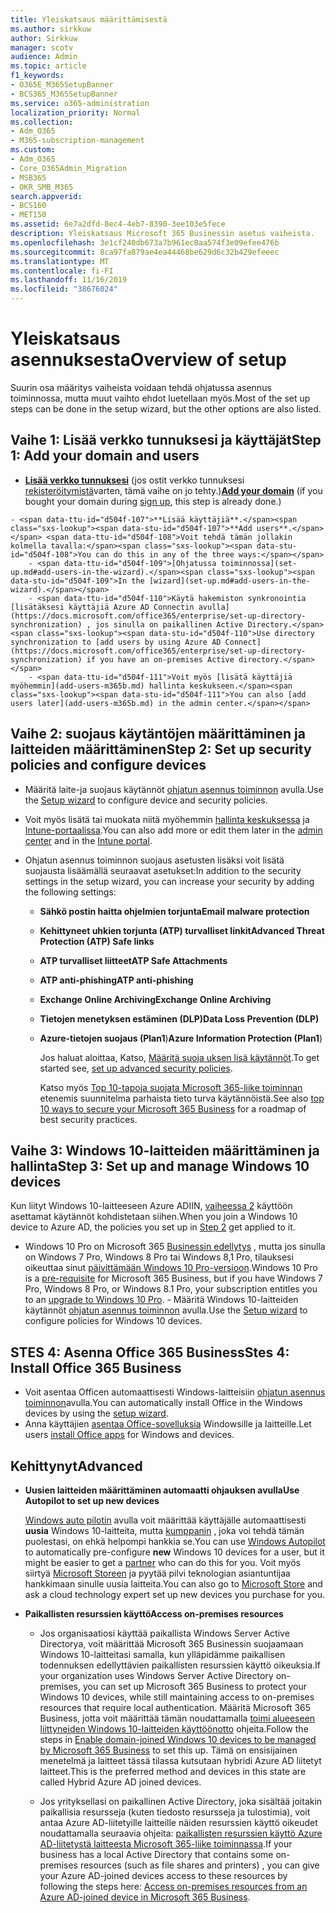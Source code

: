 ```yaml
---
title: Yleiskatsaus määrittämisestä
ms.author: sirkkuw
author: Sirkkuw
manager: scotv
audience: Admin
ms.topic: article
f1_keywords:
- O365E_M365SetupBanner
- BCS365_M365SetupBanner
ms.service: o365-administration
localization_priority: Normal
ms.collection:
- Adm_O365
- M365-subscription-management
ms.custom:
- Adm_O365
- Core_O365Admin_Migration
- MSB365
- OKR_SMB_M365
search.appverid:
- BCS160
- MET150
ms.assetid: 6e7a2dfd-8ec4-4eb7-8390-3ee103e5fece
description: Yleiskatsaus Microsoft 365 Businessin asetus vaiheista.
ms.openlocfilehash: 3e1cf240db673a7b961ec8aa574f3e09efee476b
ms.sourcegitcommit: 8ca97fa879ae4ea44468be629d6c32b429efeeec
ms.translationtype: MT
ms.contentlocale: fi-FI
ms.lasthandoff: 11/16/2019
ms.locfileid: "38676024"
---
```

# <a name="overview-of-setup"></a><span data-ttu-id="d504f-103">Yleiskatsaus asennuksesta</span><span class="sxs-lookup"><span data-stu-id="d504f-103">Overview of setup</span></span>

<span data-ttu-id="d504f-104">Suurin osa määritys vaiheista voidaan tehdä ohjatussa asennus toiminnossa, mutta muut vaihto ehdot luetellaan myös.</span><span class="sxs-lookup"><span data-stu-id="d504f-104">Most of the set up steps can be done in the setup wizard, but the other options are also listed.</span></span>


## <a name="step-1-add-your-domain-and-users"></a><span data-ttu-id="d504f-105">Vaihe 1: Lisää verkko tunnuksesi ja käyttäjät</span><span class="sxs-lookup"><span data-stu-id="d504f-105">Step 1: Add your domain and users</span></span>

   - <span data-ttu-id="d504f-106">**[Lisää verkko tunnuksesi](set-up.md#add-your-domain-to-personalize-sign-in)** (jos ostit verkko tunnuksesi [rekisteröitymistä](sign-up.md)varten, tämä vaihe on jo tehty.)</span><span class="sxs-lookup"><span data-stu-id="d504f-106">**[Add your domain](set-up.md#add-your-domain-to-personalize-sign-in)** (if you bought your domain during [sign up](sign-up.md), this step is already done.)</span></span>

    - <span data-ttu-id="d504f-107">**Lisää käyttäjiä**.</span><span class="sxs-lookup"><span data-stu-id="d504f-107">**Add users**.</span></span> <span data-ttu-id="d504f-108">Voit tehdä tämän jollakin kolmella tavalla:</span><span class="sxs-lookup"><span data-stu-id="d504f-108">You can do this in any of the three ways:</span></span>
        - <span data-ttu-id="d504f-109">[Ohjatussa toiminnossa](set-up.md#add-users-in-the-wizard).</span><span class="sxs-lookup"><span data-stu-id="d504f-109">In the [wizard](set-up.md#add-users-in-the-wizard).</span></span>
        - <span data-ttu-id="d504f-110">Käytä hakemiston synkronointia [lisätäksesi käyttäjiä Azure AD Connectin avulla](https://docs.microsoft.com/office365/enterprise/set-up-directory-synchronization) , jos sinulla on paikallinen Active Directory.</span><span class="sxs-lookup"><span data-stu-id="d504f-110">Use directory synchronization to [add users by using Azure AD Connect](https://docs.microsoft.com/office365/enterprise/set-up-directory-synchronization) if you have an on-premises Active directory.</span></span>
        - <span data-ttu-id="d504f-111">Voit myös [lisätä käyttäjiä myöhemmin](add-users-m365b.md) hallinta keskukseen.</span><span class="sxs-lookup"><span data-stu-id="d504f-111">You can also [add users later](add-users-m365b.md) in the admin center.</span></span>
## <a name="step-2-set-up-security-policies-and-configure-devices"></a><span data-ttu-id="d504f-112">Vaihe 2: suojaus käytäntöjen määrittäminen ja laitteiden määrittäminen</span><span class="sxs-lookup"><span data-stu-id="d504f-112">Step 2: Set up security policies and configure devices</span></span> 

  - <span data-ttu-id="d504f-113">Määritä laite-ja suojaus käytännöt [ohjatun asennus toiminnon](set-up.md#protect-data-and-devices) avulla.</span><span class="sxs-lookup"><span data-stu-id="d504f-113">Use the [Setup wizard](set-up.md#protect-data-and-devices) to configure device and security policies.</span></span> 
  - <span data-ttu-id="d504f-114">Voit myös lisätä tai muokata niitä myöhemmin [hallinta keskuksessa](view-policies-and-devices.md) ja [Intune-portaalissa](https://docs.microsoft.com/intune/tutorial-walkthrough-intune-portal).</span><span class="sxs-lookup"><span data-stu-id="d504f-114">You can also add more or edit them later in the [admin center](view-policies-and-devices.md) and in the [Intune portal](https://docs.microsoft.com/intune/tutorial-walkthrough-intune-portal).</span></span>
  - <span data-ttu-id="d504f-115">Ohjatun asennus toiminnon suojaus asetusten lisäksi voit lisätä suojausta lisäämällä seuraavat asetukset:</span><span class="sxs-lookup"><span data-stu-id="d504f-115">In addition to the security settings in the setup wizard, you can increase your security by adding the following settings:</span></span>

      - <span data-ttu-id="d504f-116">**Sähkö postin haitta ohjelmien torjunta**</span><span class="sxs-lookup"><span data-stu-id="d504f-116">**Email malware protection**</span></span>
      - <span data-ttu-id="d504f-117">**Kehittyneet uhkien torjunta (ATP) turvalliset linkit**</span><span class="sxs-lookup"><span data-stu-id="d504f-117">**Advanced Threat Protection (ATP) Safe links**</span></span>
      - <span data-ttu-id="d504f-118">**ATP turvalliset liitteet**</span><span class="sxs-lookup"><span data-stu-id="d504f-118">**ATP Safe Attachments**</span></span>
      - <span data-ttu-id="d504f-119">**ATP anti-phishing**</span><span class="sxs-lookup"><span data-stu-id="d504f-119">**ATP anti-phishing**</span></span>
      - <span data-ttu-id="d504f-120">**Exchange Online Archiving**</span><span class="sxs-lookup"><span data-stu-id="d504f-120">**Exchange Online Archiving**</span></span>
      - <span data-ttu-id="d504f-121">**Tietojen menetyksen estäminen (DLP)**</span><span class="sxs-lookup"><span data-stu-id="d504f-121">**Data Loss Prevention (DLP)**</span></span>
      - <span data-ttu-id="d504f-122">**Azure-tietojen suojaus (Plan1**)</span><span class="sxs-lookup"><span data-stu-id="d504f-122">**Azure Information Protection (Plan1**)</span></span>

          <span data-ttu-id="d504f-123">Jos haluat aloittaa, Katso, [Määritä suoja uksen lisä käytännöt](set-up-advanced-security.md).</span><span class="sxs-lookup"><span data-stu-id="d504f-123">To get started see, [set up advanced security policies](set-up-advanced-security.md).</span></span>

        <span data-ttu-id="d504f-124">Katso myös [Top 10-tapoja suojata Microsoft 365-liike toiminnan](https://docs.microsoft.com/office365/admin/security-and-compliance/secure-your-business-data) etenemis suunnitelma parhaista tieto turva käytännöistä.</span><span class="sxs-lookup"><span data-stu-id="d504f-124">See also [top 10 ways to secure your Microsoft 365 Business](https://docs.microsoft.com/office365/admin/security-and-compliance/secure-your-business-data) for a roadmap of best security practices.</span></span>

## <a name="step-3-set-up-and-manage-windows-10-devices"></a><span data-ttu-id="d504f-125">Vaihe 3: Windows 10-laitteiden määrittäminen ja hallinta</span><span class="sxs-lookup"><span data-stu-id="d504f-125">Step 3: Set up and manage Windows 10 devices</span></span>

   <span data-ttu-id="d504f-126">Kun liityt Windows 10-laitteeseen Azure ADIIN, [vaiheessa 2](#step-2-set-up-security-policies-and-configure-devices) käyttöön asettamat käytännöt kohdistetaan siihen.</span><span class="sxs-lookup"><span data-stu-id="d504f-126">When you join a Windows 10 device to Azure AD, the policies you set up in [Step 2](#step-2-set-up-security-policies-and-configure-devices) get applied to it.</span></span>

   - <span data-ttu-id="d504f-127">Windows 10 Pro on Microsoft 365 [Businessin edellytys](pre-requisites-for-data-protection.md) , mutta jos sinulla on Windows 7 Pro, Windows 8 Pro tai Windows 8,1 Pro, tilauksesi oikeuttaa sinut [päivittämään Windows 10 Pro-versioon](https://docs.microsoft.com/microsoft-365/business/upgrade-to-windows-pro-creators-update).</span><span class="sxs-lookup"><span data-stu-id="d504f-127">Windows 10 Pro is a [pre-requisite](pre-requisites-for-data-protection.md) for Microsoft 365 Business, but if you have Windows 7 Pro, Windows 8 Pro, or Windows 8.1 Pro, your subscription entitles you to an [upgrade to  Windows 10 Pro](https://docs.microsoft.com/microsoft-365/business/upgrade-to-windows-pro-creators-update).</span></span>
    - <span data-ttu-id="d504f-128">Määritä Windows 10-laitteiden käytännöt [ohjatun asennus toiminnon](set-up.md#protect-data-and-devices) avulla.</span><span class="sxs-lookup"><span data-stu-id="d504f-128">Use the [Setup wizard](set-up.md#protect-data-and-devices) to configure policies for Windows 10 devices.</span></span>

## <a name="stes-4-install-office-365-business"></a><span data-ttu-id="d504f-129">STES 4: Asenna Office 365 Business</span><span class="sxs-lookup"><span data-stu-id="d504f-129">Stes 4: Install Office 365 Business</span></span>
- <span data-ttu-id="d504f-130">Voit asentaa Officen automaattisesti Windows-laitteisiin [ohjatun asennus toiminnon](set-up.md#deploy-office-365-client-apps)avulla.</span><span class="sxs-lookup"><span data-stu-id="d504f-130">You can automatically install Office in the Windows devices by using the [setup wizard](set-up.md#deploy-office-365-client-apps).</span></span>
- <span data-ttu-id="d504f-131">Anna käyttäjien [asentaa Office-sovelluksia](https://docs.microsoft.com/office365/admin/setup/install-applications) Windowsille ja laitteille.</span><span class="sxs-lookup"><span data-stu-id="d504f-131">Let users [install Office apps](https://docs.microsoft.com/office365/admin/setup/install-applications) for Windows and devices.</span></span>
     
## <a name="advanced"></a><span data-ttu-id="d504f-132">Kehittynyt</span><span class="sxs-lookup"><span data-stu-id="d504f-132">Advanced</span></span>
- <span data-ttu-id="d504f-133">**Uusien laitteiden määrittäminen automaatti ohjauksen avulla**</span><span class="sxs-lookup"><span data-stu-id="d504f-133">**Use Autopilot to set up new devices**</span></span>
            
     <span data-ttu-id="d504f-134">[Windows auto pilotin](add-autopilot-devices-and-profile.md) avulla voit määrittää käyttäjälle automaattisesti **uusia** Windows 10-laitteita, mutta [kumppanin](https://www.microsoft.com/solution-providers/search) , joka voi tehdä tämän puolestasi, on ehkä helpompi hankkia se.</span><span class="sxs-lookup"><span data-stu-id="d504f-134">You can use [Windows Autopilot](add-autopilot-devices-and-profile.md) to automatically pre-configure **new** Windows 10 devices for a user, but it might be easier to get a [partner](https://www.microsoft.com/solution-providers/search) who can do this for you.</span></span> <span data-ttu-id="d504f-135">Voit myös siirtyä [Microsoft Storeen](https://go.microsoft.com/fwlink/?linkid=874598) ja pyytää pilvi teknologian asiantuntijaa hankkimaan sinulle uusia laitteita.</span><span class="sxs-lookup"><span data-stu-id="d504f-135">You can also go to [Microsoft Store](https://go.microsoft.com/fwlink/?linkid=874598) and ask a cloud technology expert set up new devices you purchase for you.</span></span>

- <span data-ttu-id="d504f-136">**Paikallisten resurssien käyttö**</span><span class="sxs-lookup"><span data-stu-id="d504f-136">**Access on-premises resources**</span></span>

     - <span data-ttu-id="d504f-137">Jos organisaatiosi käyttää paikallista Windows Server Active Directorya, voit määrittää Microsoft 365 Businessin suojaamaan Windows 10-laitteitasi samalla, kun ylläpidämme paikallisen todennuksen edellyttävien paikallisten resurssien käyttö oikeuksia.</span><span class="sxs-lookup"><span data-stu-id="d504f-137">If your organization uses Windows Server Active Directory on-premises, you can set up Microsoft 365 Business to protect your Windows 10 devices, while still maintaining access to on-premises resources that require local authentication.</span></span> <span data-ttu-id="d504f-138">Määritä Microsoft 365 Business, jotta voit määrittää tämän noudattamalla [toimi alueeseen liittyneiden Windows 10-laitteiden käyttöönotto](manage-windows-devices.md) ohjeita.</span><span class="sxs-lookup"><span data-stu-id="d504f-138">Follow the steps in [Enable domain-joined Windows 10 devices to be managed by Microsoft 365 Business](manage-windows-devices.md) to set this up.</span></span> <span data-ttu-id="d504f-139">Tämä on ensisijainen menetelmä ja laitteet tässä tilassa kutsutaan hybridi Azure AD liitetyt laitteet.</span><span class="sxs-lookup"><span data-stu-id="d504f-139">This is the preferred method and devices in this state are called Hybrid Azure AD joined devices.</span></span>

    - <span data-ttu-id="d504f-140">Jos yrityksellasi on paikallinen Active Directory, joka sisältää joitakin paikallisia resursseja (kuten tiedosto resursseja ja tulostimia), voit antaa Azure AD-liitetyille laitteille näiden resurssien käyttö oikeudet noudattamalla seuraavia ohjeita: [paikallisten resurssien käyttö Azure AD-liitetystä laitteesta Microsoft 365-liike toiminnassa](access-resources.md).</span><span class="sxs-lookup"><span data-stu-id="d504f-140">If your business has a local Active Directory that contains some on-premises resources (such as file shares and printers) , you can give your Azure AD-joined devices access to these resources by following the steps here: [Access on-premises resources from an Azure AD-joined device in Microsoft 365 Business](access-resources.md).</span></span>

  
